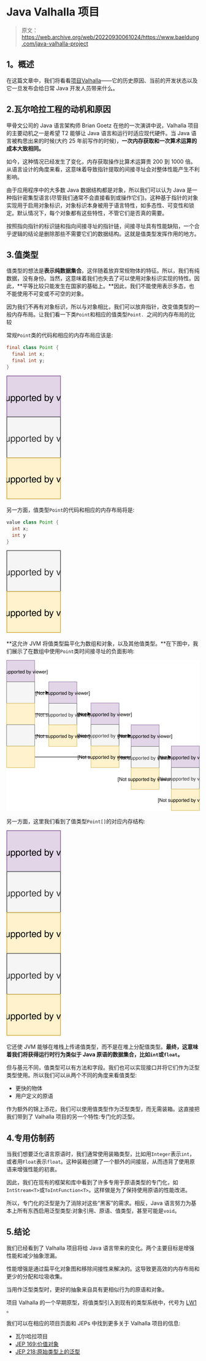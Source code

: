 # Java Valhalla 项目

> 原文：<https://web.archive.org/web/20220930061024/https://www.baeldung.com/java-valhalla-project>

## 1。概述

在这篇文章中，我们将看看[项目](https://web.archive.org/web/20221014191848/https://wiki.openjdk.java.net/display/valhalla/Main)[Valhalla](https://web.archive.org/web/20221014191848/https://wiki.openjdk.java.net/display/valhalla/Main)——它的历史原因、当前的开发状态以及它一旦发布会给日常 Java 开发人员带来什么。

## 2.瓦尔哈拉工程的动机和原因

甲骨文公司的 Java 语言架构师 Brian Goetz 在他的一次演讲中说，Valhalla 项目的主要动机之一是希望 T2 能够让 Java 语言和运行时适应现代硬件。当 Java 语言被构思出来的时候(大约 25 年前写作的时候)，**一次内存获取和一次算术运算的成本大致相同。**

如今，这种情况已经发生了变化，内存获取操作比算术运算贵 200 到 1000 倍。从语言设计的角度来看，这意味着导致指针提取的间接寻址会对整体性能产生不利影响。

由于应用程序中的大多数 Java 数据结构都是对象，所以我们可以认为 Java 是一种指针密集型语言(尽管我们通常不会直接看到或操作它们)。这种基于指针的对象实现用于启用对象标识，对象标识本身被用于语言特性，如多态性、可变性和锁定。默认情况下，每个对象都有这些特性，不管它们是否真的需要。

按照指向指针的标识链和指向间接寻址的指针链，间接寻址具有性能缺陷，一个合乎逻辑的结论是删除那些不需要它们的数据结构。这就是值类型发挥作用的地方。

## 3.值类型

值类型的想法是**表示纯数据集合**。这伴随着放弃常规物体的特征。所以，我们有纯数据，没有身份。当然，这意味着我们也失去了可以使用对象标识实现的特性。因此，**平等比较只能发生在国家的基础上。**因此，我们不能使用表示多态，也不能使用不可变或不可空的对象。

因为我们不再有对象标识，所以与对象相比，我们可以放弃指针，改变值类型的一般内存布局。让我们看一下类`Point`和相应的值类型`Point. `之间的内存布局的比较

常规`Point`类的代码和相应的内存布局应该是:

```java
final class Point {
  final int x;
  final int y;
}
```

[![point class memory](img/80b8f574c3720f0705793f21c8f9f631.png)](/web/20221014191848/https://www.baeldung.com/wp-content/uploads/2019/02/point-class-memory.svg)

另一方面，值类型`Point`的代码和相应的内存布局将是:

```java
value class Point {
  int x;
  int y
}
```

[![point value type memory](img/fb1ca5bd136590ea70eb1bc69ef01d94.png)](/web/20221014191848/https://www.baeldung.com/wp-content/uploads/2019/02/point-value-type-memory.svg)

**这允许 JVM 将值类型扁平化为数组和对象，以及其他值类型。**在下图中，我们展示了在数组中使用`Point`类时间接寻址的负面影响:

[![java point vaue type array](img/df61d8969cafd59c3bf81b9edbbf9d71.png)](/web/20221014191848/https://www.baeldung.com/wp-content/uploads/2019/02/java-point-vaue-type-array.svg)

另一方面，这里我们看到了值类型`Point[]`的对应内存结构:

[![java point vaue type array values](img/6dde252f99577fb73f7a375343864aaf.png)](/web/20221014191848/https://www.baeldung.com/wp-content/uploads/2019/02/java-point-vaue-type-array-values.svg)

它还使 JVM 能够在堆栈上传递值类型，而不是在堆上分配值类型。**最终，这意味着我们将获得运行时行为类似于 Java 原语的数据集合，比如`int`或`float`。**

但与基元不同，值类型可以有方法和字段。我们也可以实现接口并将它们作为泛型类型使用。所以我们可以从两个不同的角度来看值类型:

*   更快的物体
*   用户定义的原语

作为额外的锦上添花，我们可以使用值类型作为泛型类型，而无需装箱。这直接把我们带到了 Valhalla 项目的另一个特性:专门化的泛型。

## 4.专用仿制药

当我们想要泛化语言原语时，我们通常使用装箱类型，比如用`Integer`表示`int`，或者用`Float`表示`float`。这种装箱创建了一个额外的间接层，从而违背了使用原语来增强性能的初衷。

因此，我们在现有的框架和库中看到了许多专用于原语类型的专门化，如`IntStream<T>`或`ToIntFunction<T>`。这样做是为了保持使用原语的性能改进。

所以，专门化的泛型是为了消除对这些“黑客”的需求。相反，Java 语言努力为基本上所有东西启用泛型类型:对象引用、原语、值类型，甚至可能是`void`。

## 5.结论

我们已经看到了 Valhalla 项目将给 Java 语言带来的变化。两个主要目标是增强性能和减少抽象泄漏。

性能增强是通过扁平化对象图和移除间接性来解决的。这导致更高效的内存布局和更少的分配和垃圾收集。

当用作泛型类型时，更好的抽象来自具有更相似行为的原语和对象。

项目 Valhalla 的一个早期原型，将值类型引入到现有的类型系统中，代号为 [LW1](https://web.archive.org/web/20221014191848/https://wiki.openjdk.java.net/display/valhalla/LW1) 。

我们可以在相应的项目页面和 JEPs 中找到更多关于 Valhalla 项目的信息:

*   瓦尔哈拉项目
*   [JEP 169:价值对象](https://web.archive.org/web/20221014191848/https://openjdk.java.net/jeps/169)
*   [JEP 218:原始类型上的泛型](https://web.archive.org/web/20221014191848/https://openjdk.java.net/jeps/218)